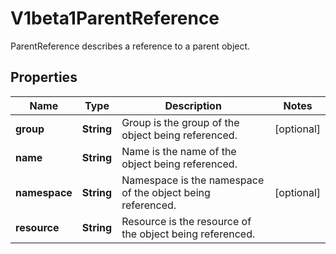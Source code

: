 

# V1beta1ParentReference

ParentReference describes a reference to a parent object.
## Properties

Name | Type | Description | Notes
------------ | ------------- | ------------- | -------------
**group** | **String** | Group is the group of the object being referenced. |  [optional]
**name** | **String** | Name is the name of the object being referenced. | 
**namespace** | **String** | Namespace is the namespace of the object being referenced. |  [optional]
**resource** | **String** | Resource is the resource of the object being referenced. | 



